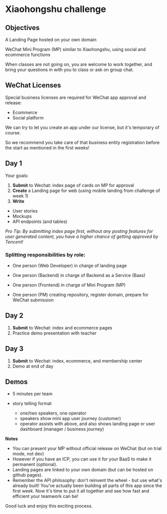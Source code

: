 # Xiaohongshu challenge

## Objectives

A Landing Page hosted on your own domain

WeChat Mini Program (MP) similar to Xiaohongshu, using social and ecommerce functions

When classes are not going on, you are welcome to work together, and bring your questions in with you to class or ask on group chat.

## WeChat Licenses

Special business licenses are required for WeChat app approval and release:

- Ecommerce
- Social platform

We can try to let you create an app under our license, but it's temporary of course.

So we recommend you take care of that business entity registration before the start as mentioned in the first weeks!

## Day 1

Your goals:
1. **Submit** to Wechat: index page of cards on MP for approval
2. **Create** a Landing page for web (using mobile landing from challenge of week 1)
3. **Write**

- User stories
- Mockups
- API endpoints (and tables)

*Pro Tip: By submitting index page first, without any posting features for user generated content, you have a higher chance of getting approved by Tencent!*

### Splitting responsibilities by role:

- One person (Web Developer) in charge of landing page

- One person (Backend) in charge of Backend as a Service (Baas)

- One person (Frontend) in charge of Mini Program (MP)

- One person (PM) creating repository, register domain, prepare for WeChat submission

## Day 2

1. **Submit** to Wechat: index and ecommerce pages
2. Practice demo presentation with teacher

## Day 3

1. **Submit** to Wechat: index, ecommerce, and membership center
2. Demo at end of day

## Demos

- 5 minutes per team
- story telling format

  - one/two speakers, one operator
  - speakers show mini app user journey (customer)
  - operator assists with above, and also shows landing page or user dashboard (manager / business journey)

**Notes**
- You can present your MP without official release on WeChat (but on trial mode, not dev)
- However if you have an ICP, you can use it for your BaaS to make it permanent (optional).
- Landing pages are linked to your own domain (but can be hosted on github pages).
- Remember the API philosophy: don't reinvent the wheel - but use what's already built! You've actually been building all parts of this app since the first week. Now it's time to put it all together and see how fast and efficient your teamwork can be!

Good luck and enjoy this exciting process.



